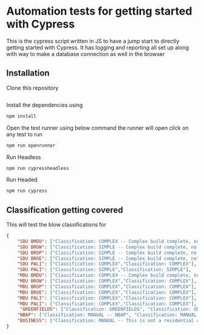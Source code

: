 # Automation tests for getting started with Cypress

This is the cypress script written in JS to have a jump start to directly getting started with Cypress. It has logging and reporting all set up along with way to make a database connection as well in the browser

## Installation

Clone this repository
 
```bash

```
Install the dependencies using  
 
```bash
npm install
```

Open the test runner using below command the runner will open click on any test to run  
 
```bash
npm run openrunner
```
Run Headless  
 
```bash
npm run cypressheadless
```
Run Headed  
 
```bash
npm run cypress
```

## Classification getting covered

This will test the blow classifications for 
```json
{
    "SDU BMDU": ["Classification: COMPLEX -- Complex build complete, no further consent required","Classification: COMPLEX -- Complex build complete"],
    "SDU BROW": ["Classification: SIMPLE -- Complex build complete, no further consent required","Classification: COMPLEX -- Complex build complete"],
    "SDU BROP": ["Classification: SIMPLE -- Complex build complete, no further consent required","Classification: COMPLEX -- Complex build complete"],
    "SDU BROE": ["Classification: SIMPLE -- Complex build complete, network built to ETP, no further consent required","Classification: COMPLEX -- Complex build complete, network built to ETP"],
    "SDU PALI": ["Classification: COMPLEX","Classification: COMPLEX"],
    "SDU PALI": ["Classification: SIMPLE","Classification: SIMPLE"],
    "MDU BMDU": ["Classification: COMPLEX -- Complex build complete, no further consent required","Classification: COMPLEX -- Complex build complete"],
    "MDU BROW": ["Classification: COMPLEX","Classification: COMPLEX"],
    "MDU BROP": ["Classification: COMPLEX","Classification: COMPLEX"],
    "MDU BROE": ["Classification: COMPLEX","Classification: COMPLEX"],
    "MDU PALI": ["Classification: COMPLEX","Classification: COMPLEX"],
    "MDU PALI": ["Classification: COMPLEX","Classification: COMPLEX"],
     "GREENFIELDS": ["Classification: GREENFIELDS", "Classification: GREENFIELDS"],
    "NBAP": ["Classification: MANUAL -- NBAP", "Classification: MANUAL -- NBAP"],
    "BUSINESS": ["Classification: MANUAL -- This is not a residential connection", "Classification: MANUAL -- This is not a residential connection"]
}
```
